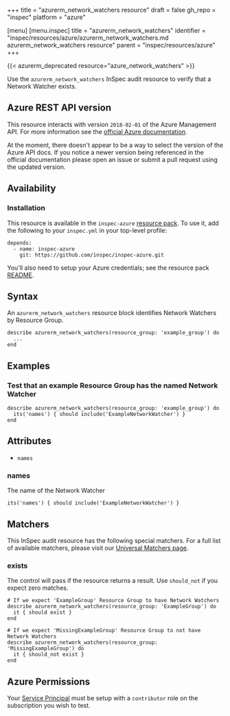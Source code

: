 +++
title = "azurerm_network_watchers resource"
draft = false
gh_repo = "inspec"
platform = "azure"

[menu]
  [menu.inspec]
    title = "azurerm_network_watchers"
    identifier = "inspec/resources/azure/azurerm_network_watchers.md azurerm_network_watchers resource"
    parent = "inspec/resources/azure"
+++

{{< azurerm_deprecated resource="azure_network_watchers" >}}

Use the `azurerm_network_watchers` InSpec audit resource to verify that a Network Watcher
exists.

## Azure REST API version

This resource interacts with version `2018-02-01` of the Azure Management API.
For more information see the [official Azure
documentation](https://docs.microsoft.com/en-us/rest/api/network-watcher/networkwatchers/list).

At the moment, there doesn't appear to be a way to select the version of the
Azure API docs. If you notice a newer version being referenced in the official
documentation please open an issue or submit a pull request using the updated
version.

## Availability

### Installation

This resource is available in the `inspec-azure` [resource
pack](/inspec/glossary/#resource-pack). To use it, add the
following to your `inspec.yml` in your top-level profile:

    depends:
      - name: inspec-azure
        git: https://github.com/inspec/inspec-azure.git

You'll also need to setup your Azure credentials; see the resource pack
[README](https://github.com/inspec/inspec-azure#inspec-for-azure).

## Syntax

An `azurerm_network_watchers` resource block identifies Network Watchers by Resource
Group.

    describe azurerm_network_watchers(resource_group: 'example_group') do
      ...
    end

## Examples

### Test that an example Resource Group has the named Network Watcher

    describe azurerm_network_watchers(resource_group: 'example_group') do
      its('names') { should include('ExampleNetworkWatcher') }
    end

## Attributes

- `names`

### names

The name of the Network Watcher

    its('names') { should include('ExampleNetworkWatcher') }

## Matchers

This InSpec audit resource has the following special matchers. For a full list of
available matchers, please visit our [Universal Matchers
page](/inspec/matchers/).

### exists

The control will pass if the resource returns a result. Use `should_not` if you expect
zero matches.

    # If we expect 'ExampleGroup' Resource Group to have Network Watchers
    describe azurerm_network_watchers(resource_group: 'ExampleGroup') do
      it { should exist }
    end

    # If we expect 'MissingExampleGroup' Resource Group to not have Network Watchers
    describe azurerm_network_watchers(resource_group: 'MissingExampleGroup') do
      it { should_not exist }
    end

## Azure Permissions

Your [Service
Principal](https://docs.microsoft.com/en-us/azure/azure-resource-manager/resource-group-create-service-principal-portal)
must be setup with a `contributor` role on the subscription you wish to test.
